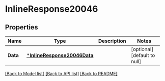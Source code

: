 # InlineResponse20046

## Properties
Name | Type | Description | Notes
------------ | ------------- | ------------- | -------------
**Data** | [***InlineResponse20046Data**](inline_response_200_46_data.md) |  | [optional] [default to null]

[[Back to Model list]](../README.md#documentation-for-models) [[Back to API list]](../README.md#documentation-for-api-endpoints) [[Back to README]](../README.md)

